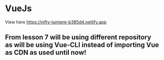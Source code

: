 # VueJs
View here
https://nifty-lumiere-b385d4.netlify.app

## From lesson 7 will be using different repository as will be using Vue-CLI instead of importing Vue as CDN as used until now!

